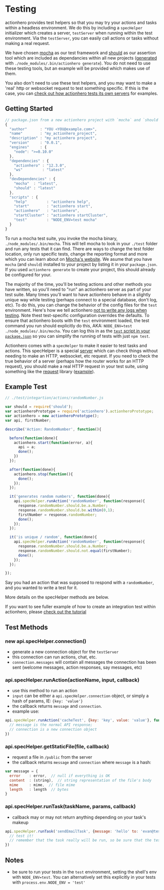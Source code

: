 # Testing

actionhero provides test helpers so that you may try your actions and tasks within a headless environment. We do this by including a `specHelper` initializer which creates a server, `testServer` when running within the test environment.  Via the `testServer`, you can easily call actions or tasks without making a real request.

We have chosen [mocha](http://mochajs.org/) as our test framework and [should](https://github.com/visionmedia/should.js/) as our assertion tool which are included as dependancies within all new projects ([generated](/docs#install-amp-quickstart) with `./node_modules/.bin/actionhero generate`).  You do not need to use these testing tools, but an example will be provided which makes use of them.

You also don't need to use these test helpers, and you may want to make a 'real' http or websocket request to test something specific.  If this is the case, you can [check out how actionhero tests its own servers](https://github.com/evantahler/actionhero/tree/master/test/servers) for examples.

## Getting Started

```javascript
// package.json from a new actionhero project with `mocha` and `should` included
{
  "author"      : "YOU <YOU@example.com>",
  "name"        : "my_actionhero_project",
  "description" : "my actionhero project",
  "version"     : "0.0.1",
  "engines"     : {
    "node": ">=0.10.0"
  },
  "dependencies" : {
    "actionhero" : "12.3.0",
    "ws"         : "latest"
  },
  "devDependencies" : {
    "mocha"  : "latest",
    "should" : "latest"
  },
  "scripts" : {
    "help"         : "actionhero help",
    "start"        : "actionhero start",
    "actionhero"   : "actionhero",
    "startCluster" : "actionhero startCluster",
    "test"         : "NODE_ENV=test mocha"
  }
}
```

To run a mocha test suite, you invoke the mocha binary, `./node_modules/.bin/mocha`.  This will tell mocha to look in your `./test` folder and run any tests that it can find.  There are ways to change the test folder location, only run specific tests, change the reporting format and more which you can learn about on [Mocha's website](http://mochajs.org/).  We asume that you have `mocha` (and `should`) installed to your project by listing it in your `package.json`.  If you used `actionhero generate` to create your project, this should already be configured for your.

The majority of the time, you'll be testing actions and other methods you have written, so you'll need to "run" an actionhero server as part of your test suite.  Many times you'll want to have actionhero behave in a slightly unique way while testing (perhaps connect to a special database, don't log, etc).  To do this, you can change the behavior of the config files for the `test` environment.  Here's how we tell actionhero [not to write any logs when testing](https://github.com/evantahler/actionhero/blob/master/config/logger.js#L48-L54). Note thest test-specific configuration overrides the defaults.  To ensure that actionhero boots with the `test` environment loaded, the test command you run should explicitly do this, AKA: `NODE_ENV=test ./node_modules/.bin/mocha`.  You can log this in as the [`test` script in your `package.json`](https://github.com/evantahler/actionhero/blob/master/package.json#L63) so you can simplify the running of tests with just `npm test`.

Actionhero comes with a `specHelper` to make it easier to test tasks and actions.  This specHelper is a special [server](/docs/#servers) which can check things without needing to make an HTTP, websocket, etc request.  If you need to check the true behavior of a server (perhaps how the router works for an HTTP request), you should make a real HTTP request in your test suite, using something like the [request](https://github.com/request/request) library ([example](https://github.com/evantahler/actionhero/blob/master/test/servers/web.js#L178-L184)).

## Example Test

```javascript
// ./test/integartion/actions/randomNumber.js

var should = require('should');
var actionheroPrototype = require('actionhero').actionheroPrototype;
var actionhero = new actionheroPrototype();
var api, firstNumber;

describe('Action: RandomNumber', function(){

  before(function(done){
    actionhero.start(function(error, a){
      api = a;
      done();
    })
  });

  after(function(done){
    actionhero.stop(function(){
      done();
    });
  });

  it('generates random numbers', function(done){
    api.specHelper.runAction('randomNumber', function(response){
      response.randomNumber.should.be.a.Number;
      response.randomNumber.should.be.within(0,1);
      firstNumber = response.randomNumber;
      done();
    });
  });

  it('is unique / random', function(done){
    api.specHelper.runAction('randomNumber', function(response){
      response.randomNumber.should.be.a.Number;
      response.randomNumber.should.not.equal(firstNumber);
      done();
    });
  });

});
```

Say you had an action that was supposed to respond with a `randomNumber`, and you wanted to write a test for it.  

More details on the specHelper methods are below.

If you want to see fuller example of how to create an integration test within actionhero, please [check out the tutorial](https://github.com/evantahler/actionhero-tutorial#testing)

## Test Methods

### new api.specHelper.connection()
- generate a new connection object for the `testServer`
- this connection can run actions, chat, etc.
- `connection.messages` will contain all messages the connection has been sent (welcome messages, action responses, say messages, etc)

### api.specHelper.runAction(actionName, input, callback)
- use this method to run an action
- `input` can be either a `api.specHelper.connection` object, or simply a hash of params, IE: `{key: 'value'}`
- the callback returns `message` and `connection`.
- example use:

```javascript
api.specHelper.runAction('cacheTest', {key: 'key', value: 'value'}, function(message, connection){
  // message is the normal API response;
  // connection is a new connection object
})
```

### api.specHelper.getStaticFile(file, callback)
- request a file in `/public` from the server
- the callback returns `message` and `connection` where `message` is a hash:

```javascript
var message = {
  error    : error,  // null if everything is OK
  content  : (string),  // string representation of the file's body
  mime     : mime,  // file mime
  length   : length  // bytes
}
```

### api.specHelper.runTask(taskName, params, callback)
- callback may or may not return anything depending on your task's makeup

```javascript
api.specHelper.runTask('sendEmailTask', {message: 'hello' to: 'evan@test.com'}, function(response){
  // test it!
  // remember that the task really will be run, so be sure that the test environment is set properly
})
```

## Notes

- be sure to run your tests in the `test` environment, setting the shell's env with `NODE_ENV=test`.  You can alternatively set this explicitly in your tests with `process.env.NODE_ENV = 'test'`
